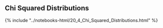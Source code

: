 Chi Squared Distributions
------

{% include "../notebooks-html/20_4_Chi_Squared_Distributions.html" %}
